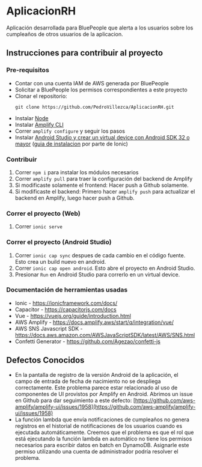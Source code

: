 # AplicacionRH

Aplicación desarrollada para BluePeople que alerta a los usuarios sobre los cumpleaños de otros usuarios de la aplicacion.

## Instrucciones para contribuir al proyecto

### Pre-requisitos

- Contar con una cuenta IAM de AWS generada por BluePeople
- Solicitar a BluePeople los permisos correspondientes a este proyecto
- Clonar el repositorio:
  ```
  git clone https://github.com/PedroVillezca/AplicacionRH.git
  ```
- Instalar [Node](https://nodejs.org/en/)
- Instalar [Amplify CLI](https://docs.amplify.aws/cli/start/install/)
- Correr `amplify configure` y seguir los pasos
- Instalar [Android Studio y crear un virtual device con Android SDK 32 o mayor](https://developer.android.com/studio) ([guia de instalacion](https://ionicframework.com/docs/developing/android#installing-the-android-sdk) por parte de Ionic)

### Contribuir

1. Correr `npm i` para instalar los módulos necesarios
2. Correr `amplify pull` para traer la configuración del backend de Amplify
3. Si modificaste solamente el frontend: Hacer push a Github solamente.
4. Si modificaste el backend: Primero hacer `amplify push` para actualizar el backend en Amplify, luego hacer push a Github.

### Correr el proyecto (Web)

1. Correr `ionic serve`

### Correr el proyecto (Android Studio)

1. Correr `ionic cap sync` despues de cada cambio en el código fuente. Esto crea un build nuevo en android.
2. Correr `ionic cap open android`. Esto abre el proyecto en Android Studio.
3. Presionar `Run` en Android Studio para correrlo en un virtual device.

### Documentación de herramientas usadas

- Ionic - https://ionicframework.com/docs/
- Capacitor - https://capacitorjs.com/docs
- Vue - https://vuejs.org/guide/introduction.html
- AWS Amplify - https://docs.amplify.aws/start/q/integration/vue/
- AWS SNS Javascript SDK - https://docs.aws.amazon.com/AWSJavaScriptSDK/latest/AWS/SNS.html
- Confetti Generator - https://github.com/Agezao/confetti-js

## Defectos Conocidos

* En la pantalla de registro de la versión Android de la aplicación, el campo de entrada de fecha de nacimiento no se despliega correctamente. Este problema parece estar relacionado al uso de componentes de UI provistos por Amplify en Android. Abrimos un issue en Github para dar seguimiento a este defecto: [https://github.com/aws-amplify/amplify-ui/issues/1958](https://github.com/aws-amplify/amplify-ui/issues/1958)
* La función lambda que envía notificaciones de cumpleaños no genera registros en el historial de notificaciones de los usuarios cuando es ejecutada automáticamente. Creemos que el problema es que el rol que está ejecutando la función lambda en automático no tiene los permisos necesarios para escribir datos en batch en DynamoDB. Asignarle este permiso utilizando una cuenta de administrador podría resolver el problema.
